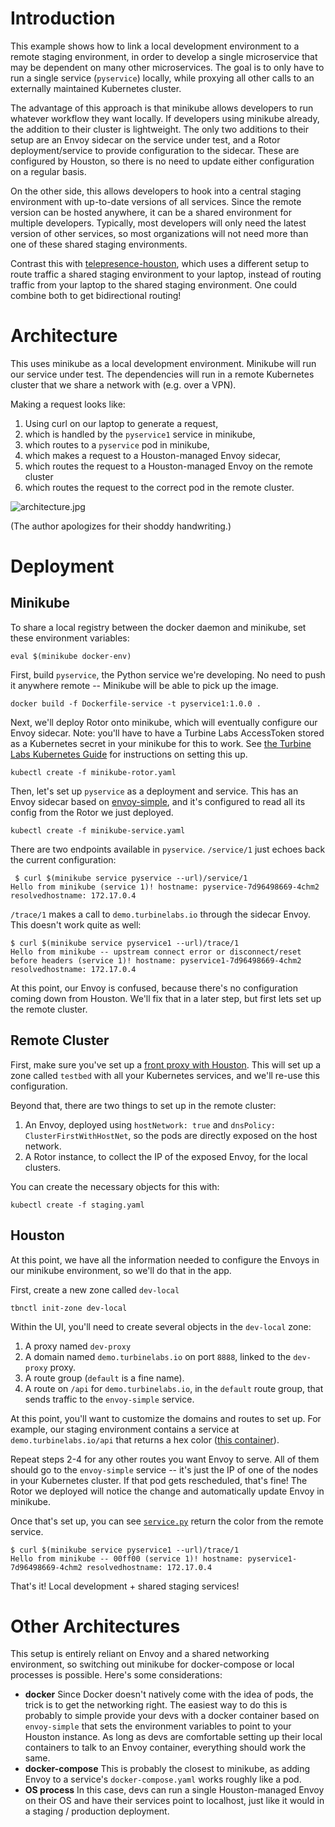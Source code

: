 # Introduction

This example shows how to link a local development environment to a remote
staging environment, in order to develop a single microservice that may be
dependent on many other microservices. The goal is to only have to run a single
service (`pyservice`) locally, while proxying all other calls to an externally
maintained Kubernetes cluster.

The advantage of this approach is that minikube allows developers to run
whatever workflow they want locally. If developers using minikube already, the
addition to their cluster is lightweight. The only two additions to their setup
are an Envoy sidecar on the service under test, and a Rotor deployment/service
to provide configuration to the sidecar. These are configured by Houston, so
there is no need to update either configuration on a regular basis.

On the other side, this allows developers to hook into a central staging
environment with up-to-date versions of all services. Since the remote version
can be hosted anywhere, it can be a shared environment for multiple
developers. Typically, most developers will only need the latest version of
other services, so most organizations will not need more than one of these
shared staging environments.

Contrast this with [telepresence-houston](../telepresence-houston/README.md),
which uses a different setup to route traffic a shared staging environment to
your laptop, instead of routing traffic from your laptop to the shared staging
environment. One could combine both to get bidirectional routing!

# Architecture

This uses minikube as a local development environment. Minikube will run our
service under test. The dependencies will run in a remote Kubernetes cluster
that we share a network with (e.g. over a VPN).

Making a request looks like:

1. Using curl on our laptop to generate a request,
2. which is handled by the `pyservice1` service in minikube,
3. which routes to a `pyservice` pod in minikube,
4. which makes a request to a Houston-managed Envoy sidecar,
5. which routes the request to a Houston-managed Envoy on the remote cluster
6. which routes the request to the correct pod in the remote cluster.

![architecture.jpg](architecture.jpg)

(The author apologizes for their shoddy handwriting.)

# Deployment

## Minikube

To share a local registry between the docker daemon and minikube, set these
environment variables:

```
eval $(minikube docker-env)
```

First, build `pyservice`, the Python service we're developing. No need to push
it anywhere remote -- Minikube will be able to pick up the image.

```
docker build -f Dockerfile-service -t pyservice1:1.0.0 .
```

Next, we'll deploy Rotor onto minikube, which will eventually configure our
Envoy sidecar. Note: you'll have to have a Turbine Labs AccessToken stored as a
Kubernetes secret in your minikube for this to work. See
[the Turbine Labs Kubernetes Guide](https://docs.turbinelabs.io/advanced/kubernetes.html)
for instructions on setting this up.

```
kubectl create -f minikube-rotor.yaml
```

Then, let's set up `pyservice` as a deployment and service. This has an Envoy
sidecar based on [envoy-simple](https://github.com/turbinelabs/envoy-simple),
and it's configured to read all its config from the Rotor we just deployed.

```
kubectl create -f minikube-service.yaml
```

There are two endpoints available in `pyservice`. `/service/1` just echoes back
the current configuration:

```
 $ curl $(minikube service pyservice --url)/service/1
Hello from minikube (service 1)! hostname: pyservice-7d96498669-4chm2 resolvedhostname: 172.17.0.4
```

`/trace/1` makes a call to `demo.turbinelabs.io` through the sidecar Envoy. This
doesn't work quite as well:

```
$ curl $(minikube service pyservice1 --url)/trace/1
Hello from minikube -- upstream connect error or disconnect/reset before headers (service 1)! hostname: pyservice1-7d96498669-4chm2 resolvedhostname: 172.17.0.4
```

At this point, our Envoy is confused, because there's no configuration coming
down from Houston. We'll fix that in a later step, but first lets set up the
remote cluster.

## Remote Cluster

First, make sure you've set up a
[front proxy with Houston](https://docs.turbinelabs.io/advanced/kubernetes.html).
This will set up a zone called `testbed` with all your Kubernetes services, and
we'll re-use this configuration.

Beyond that, there are two things to set up in the remote cluster:

1. An Envoy, deployed using `hostNetwork: true` and `dnsPolicy:
   ClusterFirstWithHostNet`, so the pods are directly exposed on the host
   network.
2. A Rotor instance, to collect the IP of the exposed Envoy, for the local
   clusters.

You can create the necessary objects for this with:

```
kubectl create -f staging.yaml
```

## Houston

At this point, we have all the information needed to configure the Envoys in our
minikube environment, so we'll do that in the app.

First, create a new zone called `dev-local`

```
tbnctl init-zone dev-local
```

Within the UI, you'll need to create several objects in the `dev-local`
zone:

1. A proxy named `dev-proxy`
2. A domain named `demo.turbinelabs.io` on port `8888`, linked to the
   `dev-proxy` proxy.
3. A route group (`default` is a fine name).
4. A route on `/api` for `demo.turbinelabs.io`, in the `default` route group,
   that sends traffic to the `envoy-simple` service.

At this point, you'll want to customize the domains and routes to set up. For
example, our staging environment contains a service at `demo.turbinelabs.io/api`
that returns a hex color
([this container](https://hub.docker.com/r/turbinelabs/all-in-one/)).

Repeat steps 2-4 for any other routes you want Envoy to serve. All of them
should go to the `envoy-simple` service -- it's just the IP of one of the nodes
in your Kubernetes cluster. If that pod gets rescheduled, that's fine! The Rotor
we deployed will notice the change and automatically update Envoy in minikube.

Once that's set up, you can see [`service.py`](service.py) return the color from
the remote service.

```
$ curl $(minikube service pyservice1 --url)/trace/1
Hello from minikube -- 00ff00 (service 1)! hostname: pyservice1-7d96498669-4chm2 resolvedhostname: 172.17.0.4
```

That's it! Local development + shared staging services!

# Other Architectures

This setup is entirely reliant on Envoy and a shared networking environment, so
switching out minikube for docker-compose or local processes is possible. Here's
some considerations:

 - **docker** Since Docker doesn't natively come with the idea of pods, the
   trick is to get the networking right. The easiest way to do this is probably
   to simple provide your devs with a docker container based on `envoy-simple`
   that sets the environment variables to point to your Houston instance. As
   long as devs are comfortable setting up their local containers to talk to an
   Envoy container, everything should work the same.
 - **docker-compose** This is probably the closest to minikube, as adding Envoy
   to a service's `docker-compose.yaml` works roughly like a pod.
 - **OS process** In this case, devs can run a single Houston-managed Envoy on
   their OS and have their services point to localhost, just like it would in a
   staging / production deployment.
